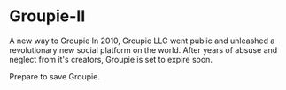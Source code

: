 # Groupie-II
A new way to Groupie
In 2010, Groupie LLC went public and unleashed a revolutionary new social platform on the world. After years of absuse and neglect from it's creators, Groupie is set to expire soon. 

Prepare to save Groupie. 
